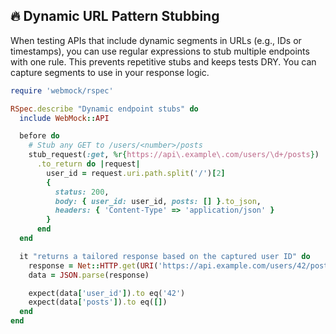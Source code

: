 ## 🔥 Dynamic URL Pattern Stubbing
When testing APIs that include dynamic segments in URLs (e.g., IDs or timestamps), you can use regular expressions to stub multiple endpoints with one rule. This prevents repetitive stubs and keeps tests DRY. You can capture segments to use in your response logic.

```ruby
require 'webmock/rspec'

RSpec.describe "Dynamic endpoint stubs" do
  include WebMock::API

  before do
    # Stub any GET to /users/<number>/posts
    stub_request(:get, %r{https://api\.example\.com/users/\d+/posts})
      .to_return do |request|
        user_id = request.uri.path.split('/')[2]
        {
          status: 200,
          body: { user_id: user_id, posts: [] }.to_json,
          headers: { 'Content-Type' => 'application/json' }
        }
      end
  end

  it "returns a tailored response based on the captured user ID" do
    response = Net::HTTP.get(URI('https://api.example.com/users/42/posts'))
    data = JSON.parse(response)

    expect(data['user_id']).to eq('42')
    expect(data['posts']).to eq([])
  end
end
```